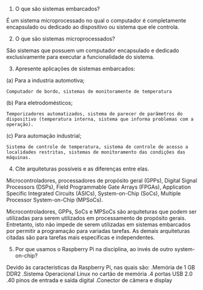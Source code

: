 1. O que são sistemas embarcados?

É um sistema microprocessado no qual o computador é completamente encapsulado ou dedicado ao dispositivo ou sistema que ele controla.

2. O que são sistemas microprocessados?

São sistemas que possuem um computador encapsulado e dedicado exclusivamente para executar a funcionalidade do sistema.

3. Apresente aplicações de sistemas embarcados:

(a) Para a industria automotiva;

	Computador de bordo, sistemas de monitoramente de temperatura

(b) Para eletrodomésticos;

	Temporizadores automatizados, sistema de parecer de parâmetros do dispositivo (temperatura interna, sistema que informa problemas com a operação).

(c) Para automação industrial;
	
	Sistema de controle de temperatura, sistema de controle de acesso a localidades restritas, sistemas de monitoramento das condições das máquinas.

4. Cite arquiteturas possíveis e as diferenças entre elas.

Microcontroladores, processadores de propósito geral (GPPs), Digital Signal Processors (DSPs), Field Programmable Gate Arrays (FPGAs), Application Specific Integrated Circuits (ASICs), System-on-Chip (SoCs), Multiple Processor System-on-Chip (MPSoCs).

Microcontroladores, GPPs, SoCs e MPSoCs são arquiteturas que podem ser utilizadas para serem utilizados em processamento de propósito gerais. Entretanto, isto não impede de serem utilizadas em sistemas embarcados por permitir a programação para variadas tarefas. 
As demais arquiteturas citadas são para tarefas mais específicas e independentes.

5. Por que usamos o Raspberry Pi na disciplina, ao invés de outro system-on-chip?

Devido às características da Raspberry Pi, nas quais são:
	.Memória de 1 GB DDR2 
	.Sistema Operacional Linux no cartão de memória
	.4 portas USB 2.0
	.40 pinos de entrada e saída digital
	.Conector de câmera e display
